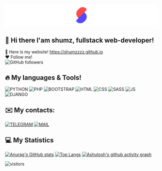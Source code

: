 <img src="https://raw.githubusercontent.com/Shumzzzz/Shumzzzz/main/assets/Frame%2015.png"/>

## 👋 Hi there I'am shumz, fullstack web-developer!
👀 Here is my website!
https://shumzzzz.github.io <br>
❤️ Follow me! <br>
![GitHub followers](https://img.shields.io/github/followers/deadshumz?style=social)

## 🔥 My languages & Tools!
![PYTHON](https://img.shields.io/badge/-Python-FFFFFF?style=for-the-badge&logo=Python)
![PHP](https://img.shields.io/badge/-PHP-EEEEEE?style=for-the-badge&logo=PHP)
![BOOTSTRAP](https://img.shields.io/badge/-BOOTSTRAP-EEEEEE?style=for-the-badge&logo=BOOTSTRAP)
![HTML](https://img.shields.io/badge/-HTML5-CCCCCC?style=for-the-badge&logo=HTML5)
![CSS](https://img.shields.io/badge/-CSS-CCCCCC?style=for-the-badge&logo=CSS3&logoColor=23A3FF)
![SASS](https://img.shields.io/badge/-SASS-CCCCCC?style=for-the-badge&logo=SASS)
![JS](https://img.shields.io/badge/-JAVASCRIPT-333333?style=for-the-badge&logo=Javascript)
![DJANGO](https://img.shields.io/badge/-SASS-333333?style=for-the-badge&logo=DJANGO)

## ✉️ My contacts:
[![TELEGRAM](https://img.shields.io/badge/-@DEADHUMZ-f5f5f5?style=for-the-badge&logo=TELEGRAM)](https://t.me/deadshumz)
[![MAIL](https://img.shields.io/badge/-📪shumzz@bk.ru-f5f5f5?style=for-the-badge)](mailto:shumzz@bk.ru)

## 💻 My Statistics
[![Anurag's GitHub stats](https://github-readme-stats.vercel.app/api?username=deadshumz)](https://github.com/deadshumz) [![Top Langs](https://github-readme-stats.vercel.app/api/top-langs/?username=deadshumz&layout=compact)](https://github.com/deadshumz)
[![Ashutosh's github activity graph](https://activity-graph.herokuapp.com/graph?username=deadshumz&custom_title=My%20activity!%20&hide_border=true&bg_color=FFFEFE&color=434D58&line=5194F0&radius=5)](https://github.com/deadshumz)



![visitors](https://visitor-badge.laobi.icu/badge?page_id=https://github.com/deadshumz)


<!--
**Shumzzzz/Shumzzzz** is a ✨ _special_ ✨ repository because its `README.md` (this file) appears on your GitHub profile.

Here are some ideas to get you started:

- 🔭 I’m currently working on ...
- 🌱 I’m currently learning ...
- 👯 I’m looking to collaborate on ...
- 🤔 I’m looking for help with ...
- 💬 Ask me about ...
- 📫 How to reach me: ...
- 😄 Pronouns: ...
- ⚡ Fun fact: ...
-->
